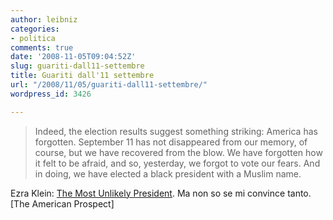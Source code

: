 ```yaml
---
author: leibniz
categories:
- politica
comments: true
date: '2008-11-05T09:04:52Z'
slug: guariti-dall11-settembre
title: Guariti dall'11 settembre
url: "/2008/11/05/guariti-dall11-settembre/"
wordpress_id: 3426

---
```

> Indeed, the election results suggest something striking: America has forgotten. September 11 has not disappeared from our memory, of course, but we have recovered from the blow. We have forgotten how it felt to be afraid, and so, yesterday, we forgot to vote our fears. And in doing, we have elected a black president with a Muslim name.


Ezra Klein: [The Most Unlikely President](https://www.prospect.org/cs/articles?article=the_most_unlikely_president). Ma non so se mi convince tanto. [The American Prospect]
